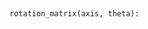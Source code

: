 <a id="McUtils.Numputils.TransformationMatrices.rotation_matrix">&nbsp;</a>
```python
rotation_matrix(axis, theta): 
```



